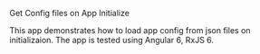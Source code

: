 Get Config files on App Initialize

This app demonstrates how to load app config from json files on initializaion.  The app is tested using Angular 6, RxJS 6.

